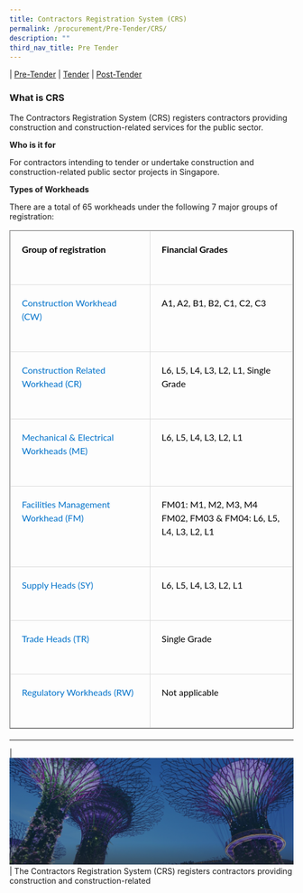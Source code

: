 ```yaml
---
title: Contractors Registration System (CRS)
permalink: /procurement/Pre-Tender/CRS/
description: ""
third_nav_title: Pre Tender
---
```

| [Pre-Tender](/procurement/Pre-Tender/BLS) |  [Tender](/procurement/Tender/PQM/) | [Post-Tender](/procurement/Post-Tender/SCA/)






### **What is CRS**

The Contractors Registration System (CRS) registers contractors providing construction and construction-related services for the public sector.  

**Who is it for**

For contractors intending to tender or undertake construction and construction-related public sector projects in Singapore.

**Types of Workheads**

There are a total of 65 workheads under the following 7 major groups of registration:

<table border="1" cellspacing="0" cellpadding="0" style="box-sizing: border-box; table-layout: fixed; border-collapse: collapse; margin-bottom: 20px; color: rgb(0, 0, 0); font-family: Lato, sans-serif; font-size: 16px; font-style: normal; font-variant-ligatures: normal; font-variant-caps: normal; font-weight: 400; letter-spacing: normal; orphans: 2; text-align: start; text-transform: none; white-space: normal; widows: 2; word-spacing: 0px; -webkit-text-stroke-width: 0px; text-decoration-thickness: initial; text-decoration-style: initial; text-decoration-color: initial;"><tbody style="box-sizing: border-box;"><tr style="box-sizing: border-box;"><td valign="top" style="box-sizing: border-box; border: 1px solid rgb(217, 217, 217); background-color: transparent; padding: 20px; line-height: 25.6px;"><p style="box-sizing: border-box; margin: 0px 0px 30px; line-height: 24px;"><strong style="box-sizing: border-box;">Group of registration</strong></p></td><td valign="top" style="box-sizing: border-box; border: 1px solid rgb(217, 217, 217); background-color: transparent; padding: 20px; line-height: 25.6px;"><p style="box-sizing: border-box; margin: 0px 0px 30px; line-height: 24px;"><strong style="box-sizing: border-box;">Financial Grades</strong></p></td></tr><tr style="box-sizing: border-box;"><td valign="top" style="box-sizing: border-box; border: 1px solid rgb(217, 217, 217); background-color: transparent; padding: 20px; line-height: 25.6px;"><p style="box-sizing: border-box; margin: 0px 0px 30px; line-height: 24px;"><span style="box-sizing: border-box;"><a href="https://www1.bca.gov.sg/docs/default-source/docs-corp-procurement/registration_cw.pdf" style="box-sizing: border-box; color: rgb(0, 114, 202); transition: all 0.25s ease 0s; text-decoration: none; padding-bottom: 1px; margin-bottom: -1px; border-bottom: 1px solid transparent;">Construction Workhead (CW)</a></span></p></td><td valign="top" style="box-sizing: border-box; border: 1px solid rgb(217, 217, 217); background-color: transparent; padding: 20px; line-height: 25.6px;"><p style="box-sizing: border-box; margin: 0px 0px 30px; line-height: 24px;">A1, A2, B1, B2, C1, C2, C3</p></td></tr><tr style="box-sizing: border-box;"><td valign="top" style="box-sizing: border-box; border: 1px solid rgb(217, 217, 217); background-color: transparent; padding: 20px; line-height: 25.6px;"><p style="box-sizing: border-box; margin: 0px 0px 30px; line-height: 24px;"><span style="box-sizing: border-box;"><a href="https://www1.bca.gov.sg/docs/default-source/docs-corp-procurement/registration_cr.pdf" style="box-sizing: border-box; color: rgb(0, 114, 202); transition: all 0.25s ease 0s; text-decoration: none; padding-bottom: 1px; margin-bottom: -1px; border-bottom: 1px solid transparent;">Construction Related Workhead (CR)</a></span></p></td><td valign="top" style="box-sizing: border-box; border: 1px solid rgb(217, 217, 217); background-color: transparent; padding: 20px; line-height: 25.6px;"><p style="box-sizing: border-box; margin: 0px 0px 30px; line-height: 24px;">L6, L5, L4, L3, L2, L1, Single Grade</p></td></tr><tr style="box-sizing: border-box;"><td valign="top" style="box-sizing: border-box; border: 1px solid rgb(217, 217, 217); background-color: transparent; padding: 20px; line-height: 25.6px;"><p style="box-sizing: border-box; margin: 0px 0px 30px; line-height: 24px;"><span style="box-sizing: border-box;"><a href="https://www1.bca.gov.sg/docs/default-source/docs-corp-procurement/registration_me.pdf" target="_blank" style="box-sizing: border-box; color: rgb(0, 114, 202); transition: all 0.25s ease 0s; text-decoration: none; padding-bottom: 1px; margin-bottom: -1px; border-bottom: 1px solid transparent;">Mechanical &amp; Electrical Workheads (ME)</a></span></p></td><td valign="top" style="box-sizing: border-box; border: 1px solid rgb(217, 217, 217); background-color: transparent; padding: 20px; line-height: 25.6px;"><p style="box-sizing: border-box; margin: 0px 0px 30px; line-height: 24px;">L6, L5, L4, L3, L2, L1</p></td></tr><tr style="box-sizing: border-box;"><td valign="top" style="box-sizing: border-box; border: 1px solid rgb(217, 217, 217); background-color: transparent; padding: 20px; line-height: 25.6px;"><p style="box-sizing: border-box; margin: 0px 0px 30px; line-height: 24px;"><span style="box-sizing: border-box;"><a href="https://www1.bca.gov.sg/docs/default-source/docs-corp-procurement/registration_fm.pdf" target="_blank" style="box-sizing: border-box; color: rgb(0, 114, 202); transition: all 0.25s ease 0s; text-decoration: none; padding-bottom: 1px; margin-bottom: -1px; border-bottom: 1px solid transparent;">Facilities Management Workhead (FM)</a></span></p></td><td valign="top" style="box-sizing: border-box; border: 1px solid rgb(217, 217, 217); background-color: transparent; padding: 20px; line-height: 25.6px;"><p style="box-sizing: border-box; margin: 0px 0px 30px; line-height: 24px;">FM01: M1, M2, M3, M4<br style="box-sizing: border-box;">FM02, FM03 &amp; FM04: L6, L5, L4, L3, L2, L1</p></td></tr><tr style="box-sizing: border-box;"><td valign="top" style="box-sizing: border-box; border: 1px solid rgb(217, 217, 217); background-color: transparent; padding: 20px; line-height: 25.6px;"><p style="box-sizing: border-box; margin: 0px 0px 30px; line-height: 24px;"><a href="https://www1.bca.gov.sg/docs/default-source/docs-corp-procurement/crs/registration_sy.pdf?sfvrsn=920bd6a_2" style="box-sizing: border-box; color: rgb(0, 114, 202); transition: all 0.25s ease 0s; text-decoration: none; padding-bottom: 1px; margin-bottom: -1px; border-bottom: 1px solid transparent;">Supply Heads (SY)</a></p></td><td valign="top" style="box-sizing: border-box; border: 1px solid rgb(217, 217, 217); background-color: transparent; padding: 20px; line-height: 25.6px;"><p style="box-sizing: border-box; margin: 0px 0px 30px; line-height: 24px;">L6, L5, L4, L3, L2, L1</p></td></tr><tr style="box-sizing: border-box;"><td valign="top" style="box-sizing: border-box; border: 1px solid rgb(217, 217, 217); background-color: transparent; padding: 20px; line-height: 25.6px;"><p style="box-sizing: border-box; margin: 0px 0px 30px; line-height: 24px;"><span style="box-sizing: border-box;"><a href="https://www1.bca.gov.sg/docs/default-source/docs-corp-procurement/Registration_TR.pdf" style="box-sizing: border-box; color: rgb(0, 114, 202); transition: all 0.25s ease 0s; text-decoration: none; padding-bottom: 1px; margin-bottom: -1px; border-bottom: 1px solid transparent;">Trade Heads (TR)</a></span></p></td><td valign="top" style="box-sizing: border-box; border: 1px solid rgb(217, 217, 217); background-color: transparent; padding: 20px; line-height: 25.6px;"><p style="box-sizing: border-box; margin: 0px 0px 30px; line-height: 24px;">Single Grade</p></td></tr><tr style="box-sizing: border-box;"><td valign="top" style="box-sizing: border-box; border: 1px solid rgb(217, 217, 217); background-color: transparent; padding: 20px; line-height: 25.6px;"><p style="box-sizing: border-box; margin: 0px 0px 30px; line-height: 24px;"><a style="box-sizing: border-box; color: rgb(0, 114, 202); transition: all 0.25s ease 0s; text-decoration: none; padding-bottom: 1px; margin-bottom: -1px; border-bottom: 1px solid transparent;"></a><a href="https://www1.bca.gov.sg/docs/default-source/docs-corp-procurement/Registration_RW.pdf" style="box-sizing: border-box; color: rgb(0, 114, 202); transition: all 0.25s ease 0s; text-decoration: none; padding-bottom: 1px; margin-bottom: -1px; border-bottom: 1px solid transparent;">Regulatory Workheads (RW)</a></p></td><td valign="top" style="box-sizing: border-box; border: 1px solid rgb(217, 217, 217); background-color: transparent; padding: 20px; line-height: 25.6px;"><p style="box-sizing: border-box; margin: 0px 0px 30px; line-height: 24px;">Not applicable</p></td></tr></tbody></table>

---

| ![](/images/hero-banner.png) | The Contractors Registration System (CRS) registers contractors providing construction and construction-related 




